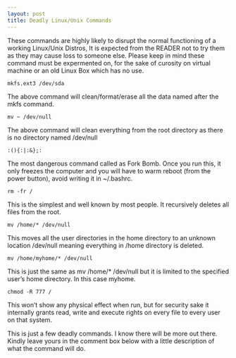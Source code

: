 ```yaml
---
layout: post
title: Deadly Linux/Unix Commands
---
```


These commands are highly likely to disrupt the normal functioning of a working Linux/Unix Distros, It is expected from the READER not to try them as they may cause loss to someone else. Please keep in mind these command must be expermented on, for the sake of curosity on virtual machine or an old Linux Box which has no use. 

	mkfs.ext3 /dev/sda

The above command will clean/format/erase all the data named after the mkfs command.

	mv ~ /dev/null 

The above command will clean everything from the root directory as there is no directory named /dev/null

	:(){:|:&};:

The most dangerous command called as Fork Bomb. Once you run this, it only freezes the computer and you will have to warm reboot (from the power button), avoid writing it in ~/.bashrc.

	rm -fr /

This is the simplest and well known by most people. It recursively deletes all files from the root.

	mv /home/* /dev/null

This moves all the user directories in the home directory to an unknown location /dev/null meaning everything in /home directory is deleted.

	mv /home/myhome/* /dev/null

This is just the same as mv /home/* /dev/null but it is limited to the specified user’s home directory. In this case myhome.

	chmod -R 777 /
	
This won’t show any physical effect when run, but for security sake it internally grants read, write and execute rights on every file to every user on that system.

This is just a few deadly commands. I know there will be more out there. Kindly leave yours in the comment box below with a little description of what the command will do.